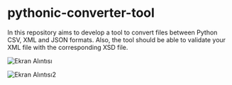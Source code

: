 # pythonic-converter-tool
In this repository aims to develop a tool to convert files between Python CSV, XML and JSON formats. Also, the tool should be able to validate your XML file with the corresponding XSD file.


![Ekran Alıntısı](https://user-images.githubusercontent.com/62945816/83066882-66d05f00-a06e-11ea-890a-7ff3448de173.PNG)

 ![Ekran Alıntısı2](https://user-images.githubusercontent.com/62945816/83066971-8b2c3b80-a06e-11ea-8b00-e701345df9a4.PNG)
